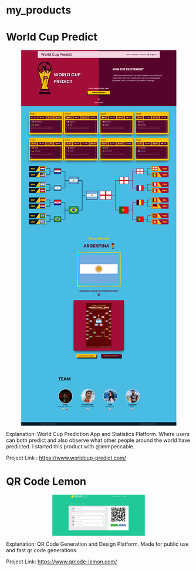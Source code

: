 # my_products


# World Cup Predict

<p align="center" width="60%"><img align="center" src="WorldCup.png"/></p>


Explanation: 
  World Cup Prediction App and Statistics Platform. Where users can both predict and also observe what other people
  around the world have predicted. I started this product with @immpeccable.

Project Link : https://www.worldcup-predict.com/

# QR Code Lemon

<p align="center" width="100%"><img align="center" width="50%" src="QRLemon.png"/></p>

Explanation:
  QR Code Generation and Design Platform. Made for public use and fast qr code generations.
  
Project Link: https://www.qrcode-lemon.com/
